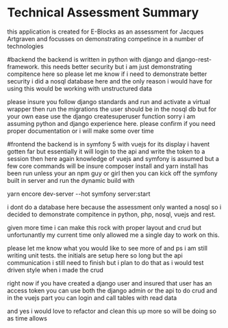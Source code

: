 # Technical Assessment Summary
this application is created for E-Blocks as an assessment for Jacques Artgraven and focusses on demonstrating competince in a number of technologies

#backend
the backend is written in python with django and django-rest-framework. 
this needs better security but i am just demonstrating compitence here so please let me know if i need to demonstrate better security 
i did a nosql database here and the only reason i would have for using this would be working with unstructured data

please insure you follow django standards and
run and activate a virtual wrapper
then run the migrations
the user should be in the nosql db but for your own ease use the django createsuperuser function
sorry i am assuming python and django experience here. please confirm if you need proper documentation or i will make some over time

#frontend
the backend is in symfony 5 with vuejs for its display
i havent gotten far but essentially it will login to the api and write the token to a session then
here again knowledge of vuejs and symfony is assumed but a few core commands will be
insure composer install and yarn install has been run unless your an npm guy or girl
then you can kick off the symfony built in server and run the dynamic build with 

yarn encore dev-server --hot
symfony server:start 

i dont do a database here because the assessment only wanted a nosql so i decided to demonstrate compitence in python, php, nosql, vuejs and rest.

given more time i can make this rock with proper layout and crud but unfortunantly my current time only allowed me a single day to work on this.

please let me know what you would like to see more of and ps i am still writing unit tests. the initials are setup here so long but the api communication i still need to finish but i plan to do that as i would test driven style when i made the crud

right now if you have created a django user and insured that user has an access token you can use both the django admin or the api to do crud and in the vuejs part you can login and call tables with read data

and yes i would love to refactor and clean this up more so will be doing so as time allows
